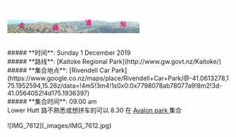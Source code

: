 ![skyline](_images/skyline2.png)

<br/>
##### **时间**: Sunday 1 December 2019
<br/>
##### **路线**: [Kaitoke Regional Park](http://www.gw.govt.nz/Kaitoke/)
<br/>
##### **集合地点**: [Rivendell Car Park](https://www.google.co.nz/maps/place/Rivendell+Car+Park/@-41.0613278,175.1952594,15.26z/data=!4m5!3m4!1s0x0:0x7798078ab78077a9!8m2!3d-41.0564052!4d175.1936397)
<br/>
##### **集合时间**: 09.00 am 
<br/>
<div class="alert alert-warning">
Lower Hutt 路不熟悉或想拼车的可以 8.30 在 <a href="https://www.google.co.nz/maps/place/41%C2%B011'40.9%22S+174%C2%B055'57.4%22E/@-41.19468,174.930419,17z/data=!3m1!4b1!4m5!3m4!1s0x0:0x0!8m2!3d-41.19468!4d174.932613"> Avalon park  </a> 集合
</div>
<br/>
![IMG_7612](_images/IMG_7612.jpg)
